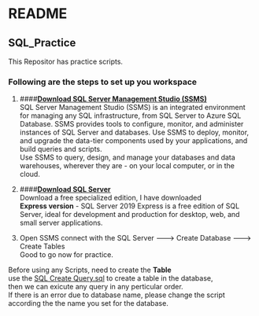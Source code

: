 # README

## SQL_Practice

This Repositor has practice  scripts.

### Following are the steps to set up you workspace</br>
1)  ####[**Download SQL Server Management Studio (SSMS)**](https://docs.microsoft.com/en-us/sql/ssms/download-sql-server-management-studio-ssms?view=sql-server-ver15)<br>
SQL Server Management Studio (SSMS) is an integrated environment for managing any SQL infrastructure, from SQL Server to Azure SQL Database.
SSMS provides tools to configure, monitor, and administer instances of SQL Server and databases. Use SSMS to deploy, monitor, and upgrade 
the data-tier components used by your applications, and build queries and scripts.</br>
Use SSMS to query, design, and manage your databases and data warehouses, wherever they are - on your local computer, or in the cloud.

2) ####[**Download SQL Server**](https://www.microsoft.com/en-us/sql-server/sql-server-downloads)</br>
Download a free specialized edition, I have downloaded</br>
**Express version** - SQL Server 2019 Express is a free edition of SQL Server, ideal for development and production for desktop, web, and small server applications.

3) Open SSMS connect with the SQL Server ---> Create Database ---> Create Tables</Br>
Good to go now for practice.

Before using any Scripts, need to create the **Table**</br>
use the [SQL Create Query.sql]() to create a table in the database,</br>
then we can exicute any query in any perticular order.</br>
If there is an error due to database name, please change the script according the the name you set for the database.

